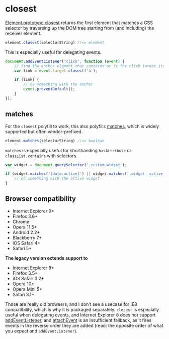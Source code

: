 # closest

[closest]: https://dom.spec.whatwg.org/#dom-element-closestselectors
[matches]: https://developer.mozilla.org/en-US/docs/Web/API/Element.matches

[Element.prototype.closest][closest] returns the first element that matches a CSS selector by traversing up the DOM tree starting from (and including) the receiver element.

```js
element.closest(selectorString) //=> element
```

This is especially useful for delegating events.

```js
document.addEventListener('click', function (event) {
	// find the anchor element that contains or is the click target itself:
	var link = event.target.closest('a');

	if (link) {
		// do something with the anchor
		event.preventDefault();
	}
});
```

## matches
For the `closest` polyfill to work, this also polyfills [matches][], which is widely supported but often vendor-prefixed.

```js
element.matches(selectorString) //=> boolean
```

`matches` is especially useful for shorthanding `hasAttribute` or `classList.contains` with selectors.

```js
var widget = document.querySelector('.custom-widget');

if (widget.matches('[data-active]') || widget.matches('.widget--active')) {
	// do something with the active widget
}
```

## Browser compatibility

- Internet Explorer 9+
- Firefox 3.6+
- Chrome
- Opera 11.5+
- Android 2.2+
- Blackberry 7+
- iOS Safari 4+
- Safari 5+

**The legacy version extends support to**

- Internet Explorer 8+
- Firefox 3.5+
- iOS Safari 3.2+
- Opera 10+
- Opera Mini 5+
- Safari 3.1+.

Those are really old browsers, and I don’t see a usecase for IE8 compatibility, which is why it is packaged separately. `closest` is especially useful when delegating events, and Internet Explorer 8 does not support [addEventListener](https://developer.mozilla.org/en-US/docs/Web/API/EventTarget.addEventListener#Browser_compatibility), and [attachEvent](http://help.dottoro.com/ljinxrmt.php) is an insufficient fallback, as it fires events in the reverse order they are added (read: the opposite order of what you expect and `addEventListener`).
